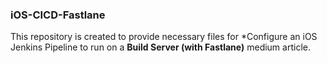 ### iOS-CICD-Fastlane

This repository is created to provide necessary files for *Configure an iOS Jenkins Pipeline to run on a **Build Server (with Fastlane)** medium article.